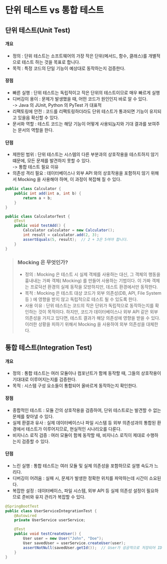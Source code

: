 # 단위 테스트 vs 통합 테스트

## 단위 테스트(Unit Test)&#x20;

#### 개요

* 정의 : 단위 테스트는 소프트웨어의 가장 작은 단위(메서드, 함수, 클래스)를 개별적으로 테스트 하는 것을 목표로 합니다.&#x20;
* 목적 : 특정 코드의 단일 기능이 예상대로 동작하는지 검증한다.&#x20;

#### 장점

* 빠른 실행 : 단위 테스트는 독립적이고 작은 단위의 테스트이므로 매우 빠르게 실행
* 디버깅이 용이 : 문제가 발생했을 때, 어떤 코드가 원인인지 바로 알 수 있다. \
  \-> Java 의 JUnit, Python 의 PyTest 가 대표적&#x20;
* 리팩토링에 안전 : 코드를 리팩토링하더라도 단위 테스트가 통과되면 기능이 유지되고 있을음 확신할 수 있다.&#x20;
* 문서화 역할 : 테스트 코드는 해당 기능이 어떻게 사용되늕지와 기대 결과를 보여주는 문서의 역할을 한다.&#x20;

#### 단점&#x20;

* 제한된 범위 : 단위 테스트는 시스템의 다른 부분과의 상호작용을 테스트하지 않기 떄문에, 모든 문제를 발견하지 못할 수 있다. \
  \-> 통합 테스트 필요 이유&#x20;
* 의존성 격리 필요 : 데이터베이스나 외부 API 와의 상호작용을 포함하지 않기 위해서 Mocking 을 사용해야 하며, 이 과정이 복잡해 질 수 있다.&#x20;

```java
public class Calculator {
    public int add(int a, int b) {
        return a + b;
    }
}

public class CalculatorTest {
    @Test
    public void testAdd() {
        Calculator calculator = new Calculator();
        int result = calculator.add(2, 3);
        assertEquals(5, result);  // 2 + 3은 5여야 합니다.
    }
}
```

> ### Mocking 은 무엇인가?
>
> * 정의 : Mocking 은 테스트 시 실제 객체를 사용하는 대신, 그 객체의 행동을 흉내내는 가짜 객체( Mocking) 를 만들어 사용하는 기법이다. 이 가짜 객체는 프로덕션 환경의 실제 동작을 모방하지만, 데스트 환경에서만 동작한다.&#x20;
> * 목적 : Mocking 은 테스트 대상 코드가 외부 의존성(DB, API, File System 등 ) 에 영향을 받지 않고 독립적으로 테스트 될 수 있도록 한다.&#x20;
> * 사용 이유 : 단위 테스트는 코드의 작은 단위가 독립적으로 동작하는지를 확인하는 것이 목적이다. 하지만, 코드가 데이터베이스나 외부 API 같은 외부 의존성을 가지고 있다면, 테스트 결과가 해당 의존성에 영향을 받을 수 있다. 이러한 상황을 피하기 위해서 Mocking 을 사용하여 외부 의존성을 대체한다.&#x20;

## 통합 테스트(Integration Test)

#### 개요

* 정의 : 통합 테스트는 여러 모듈이나 컴포넌트가 함께 동작할 때, 그들의 상호작용이 기대대로 이루어지는지를 검증한다.&#x20;
* 목적 : 시스템 구성 요소들이 통합되어 올바르게 동작하는지 확인한다.&#x20;

#### 장점

* 종합적인 테스트 : 모듈 간의 상호작용을 검증하여, 단위 테스트로는 발견할 수 없는 문제를 찾아낼 수 있다.&#x20;
* 실제 환결과 유사 : 실제 데이터베이스나 파일 시스템 등 외부 의존성과의 통합된 환경에서 테스트가 이루어지므로, 현실적인 시나리오를 다룬다.&#x20;
* 비지니스 로직 검증 : 여러 모듈이 함께 동작할 때, 비지니스 로직이 제대로 수행하는지 검증할 수 있다.&#x20;

#### 단점&#x20;

* 느린 실행 : 통합 테스트는 여러 모듈 및 실제 의존성을 포함하므로 실행 속도가 느리다.&#x20;
* 디버깅이 어려움 : 실패 시, 문제가 발생한 정확한 위치를 파악하는데 시간이 소요된다.&#x20;
* 복잡한 설정 : 데이터베이스, 파일 시스템, 외부 API 등 실제 의존성 설정이 필요하므로 준비와 유지 관리가 복잡할 수 있다.&#x20;

```java
@SpringBootTest
public class UserServiceIntegrationTest {
    @Autowired
    private UserService userService;

    @Test
    public void testCreateUser() {
        User user = new User("John", "Doe");
        User savedUser = userService.createUser(user);
        assertNotNull(savedUser.getId());  // User가 성공적으로 저장되어 ID가 생성되었는지 확인
    }
}
```
